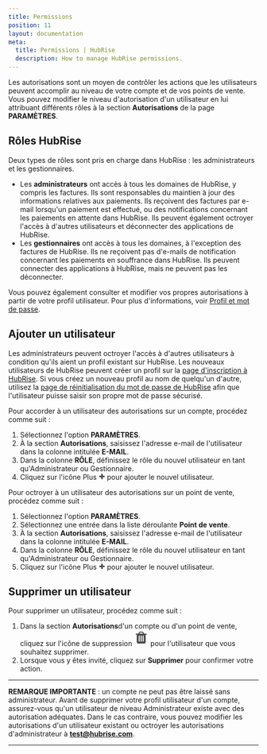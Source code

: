 ```yaml
---
title: Permissions
position: 11
layout: documentation
meta:
  title: Permissions | HubRise
  description: How to manage HubRise permissions.
---
```


Les autorisations sont un moyen de contrôler les actions que les utilisateurs peuvent accomplir au niveau de votre compte et de vos points de vente. Vous pouvez modifier le niveau d'autorisation d'un utilisateur en lui attribuant différents rôles à la section **Autorisations** de la page **PARAMÈTRES**.

## Rôles HubRise

Deux types de rôles sont pris en charge dans HubRise : les administrateurs et les gestionnaires.

- Les **administrateurs** ont accès à tous les domaines de HubRise, y compris les factures. Ils sont responsables du maintien à jour des informations relatives aux paiements. Ils reçoivent des factures par e-mail lorsqu'un paiement est effectué, ou des notifications concernant les paiements en attente dans HubRise. Ils peuvent également octroyer l'accès à d'autres utilisateurs et déconnecter des applications de HubRise.
- Les **gestionnaires** ont accès à tous les domaines, à l'exception des factures de HubRise. Ils ne reçoivent pas d'e-mails de notification concernant les paiements en souffrance dans HubRise. Ils peuvent connecter des applications à HubRise, mais ne peuvent pas les déconnecter.

Vous pouvez également consulter et modifier vos propres autorisations à partir de votre profil utilisateur. Pour plus d'informations, voir [Profil et mot de passe](/docs/profile-password/).

## Ajouter un utilisateur

Les administrateurs peuvent octroyer l'accès à d'autres utilisateurs à condition qu'ils aient un profil existant sur HubRise. Les nouveaux utilisateurs de HubRise peuvent créer un profil sur la [page d'inscription à HubRise](https://manager.hubrise.com/signup). Si vous créez un nouveau profil au nom de quelqu'un d'autre, utilisez la [page de réinitialisation du mot de passe de HubRise](https://manager.hubrise.com/reset_password/new) afin que l'utilisateur puisse saisir son propre mot de passe sécurisé.

Pour accorder à un utilisateur des autorisations sur un compte, procédez comme suit :

1. Sélectionnez l'option **PARAMÈTRES**.
1. À la section **Autorisations**, saisissez l'adresse e-mail de l'utilisateur dans la colonne intitulée **E-MAIL**.
1. Dans la colonne **RÔLE**, définissez le rôle du nouvel utilisateur en tant qu'Administrateur ou Gestionnaire.
1. Cliquez sur l'icône Plus <InlineImage width="13" height="13">![Icône Plus](../images/059-add-icon.png)</InlineImage> pour ajouter le nouvel utilisateur.

Pour octroyer à un utilisateur des autorisations sur un point de vente, procédez comme suit :

1. Sélectionnez l'option **PARAMÈTRES**.
1. Sélectionnez une entrée dans la liste déroulante **Point de vente**.
1. À la section **Autorisations**, saisissez l'adresse e-mail de l'utilisateur dans la colonne intitulée **E-MAIL**.
1. Dans la colonne **RÔLE**, définissez le rôle du nouvel utilisateur en tant qu'Administrateur ou Gestionnaire.
1. Cliquez sur l'icône Plus <InlineImage width="13" height="13">![Icône Plus](../images/059-add-icon.png)</InlineImage> pour ajouter le nouvel utilisateur.

## Supprimer un utilisateur

Pour supprimer un utilisateur, procédez comme suit :

1. Dans la section **Autorisations**d'un compte ou d'un point de vente, cliquez sur l'icône de suppression <InlineImage width="15" height="16">![Icône de corbeille](../images/057-2x-trash-icon.png)</InlineImage> pour l'utilisateur que vous souhaitez supprimer.
1. Lorsque vous y êtes invité, cliquez sur **Supprimer** pour confirmer votre action.

---

**REMARQUE IMPORTANTE** : un compte ne peut pas être laissé sans administrateur. Avant de supprimer votre profil utilisateur d'un compte, assurez-vous qu'un utilisateur de niveau Administrateur existe avec des autorisation adéquates. Dans le cas contraire, vous pouvez modifier les autorisations d'un utilisateur existant ou octroyer les autorisations d'administrateur à **test@hubrise.com**.

---
